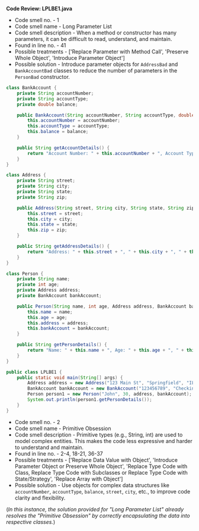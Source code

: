 **Code Review: LPLBE1.java**

- Code smell no. - 1
- Code smell name - Long Parameter List
- Code smell description - When a method or constructor has many parameters, it can be difficult to read, understand, and maintain. 
- Found in line no. - 41
- Possible treatments - ['Replace Parameter with Method Call', 'Preserve Whole Object', 'Introduce Parameter Object']
- Possible solution - Introduce parameter objects for `AddressBad` and `BankAccountBad` classes to reduce the number of parameters in the `PersonBad` constructor.

```java
class BankAccount {
    private String accountNumber;
    private String accountType;
    private double balance;

    public BankAccount(String accountNumber, String accountType, double balance) {
        this.accountNumber = accountNumber;
        this.accountType = accountType;
        this.balance = balance;
    }

    public String getAccountDetails() {
        return "Account Number: " + this.accountNumber + ", Account Type: " + this.accountType + ", Balance: " + this.balance;
    }
}

class Address {
    private String street;
    private String city;
    private String state;
    private String zip;

    public Address(String street, String city, String state, String zip) {
        this.street = street;
        this.city = city;
        this.state = state;
        this.zip = zip;
    }

    public String getAddressDetails() {
        return "Address: " + this.street + ", " + this.city + ", " + this.state + ", " + this.zip;
    }
}

class Person {
    private String name;
    private int age;
    private Address address;
    private BankAccount bankAccount;

    public Person(String name, int age, Address address, BankAccount bankAccount) {
        this.name = name;
        this.age = age;
        this.address = address;
        this.bankAccount = bankAccount;
    }

    public String getPersonDetails() {
        return "Name: " + this.name + ", Age: " + this.age + ", " + this.address.getAddressDetails() + ", " + this.bankAccount.getAccountDetails();
    }
}

public class LPLBE1 {
    public static void main(String[] args) {
        Address address = new Address("123 Main St", "Springfield", "IL", "62701");
        BankAccount bankAccount = new BankAccount("123456789", "Checking", 1000);
        Person person1 = new Person("John", 30, address, bankAccount);
        System.out.println(person1.getPersonDetails());
    }
}
```

- Code smell no. - 2
- Code smell name - Primitive Obsession
- Code smell description - Primitive types (e.g., String, int) are used to model complex entities. This makes the code less expressive and harder to understand and maintain.
- Found in line no. - 2-4, 18-21, 36-37
- Possible treatments - ['Replace Data Value with Object', 'Introduce Parameter Object or Preserve Whole Object', 'Replace Type Code with Class, Replace Type Code with Subclasses or Replace Type Code with State/Strategy', 'Replace Array with Object']
- Possible solution - Use objects for complex data structures like `accountNumber`, `accountType`, `balance`, `street`, `city`, etc., to improve code clarity and flexibility.

(*In this instance, the solution provided for "Long Parameter List" already resolves the "Primitive Obsession" by correctly encapsulating the data into respective classes.*)